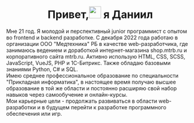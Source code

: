 <h1 align="center">Привет,<img src="https://github.com/blackcater/blackcater/raw/main/images/Hi.gif" height="32"/> я Даниил
</h1>
<a>Мне 21 год. Я молодой и перспективный junior программист с опытом во frontend и backend разработке. С декабря 2022 года работаю в организации ООО "Медтехника" РБ в качестве web-разработчика, 
где занимаюсь ведением и доработкой интернет-магазина shop.mtrb.ru и корпоративного сайта mtrb.ru. Активно использую HTML, CSS, SCSS, JavaScript, VueJS, PHP и 1C-Битрикс. Также обладаю базовыми знаниями Python, C# и SQL.</a><br>
<a>Имею среднее профессиональное образование по специальности "Прикладная информатика", в настоящее время получаю высшее образование в той же области и постоянно расширяю свой набор навыков через самообучение и онлайн-курсы.</a><br>
<a>Мои карьерные цели - продолжать развиваться в области web-разработки и в будущем перейти к разработке программного обеспечения или игр.</a>
<!---
Hramulay/Hramulay is a ✨ special ✨ repository because its `README.md` (this file) appears on your GitHub profile.
You can click the Preview link to take a look at your changes.
--->
